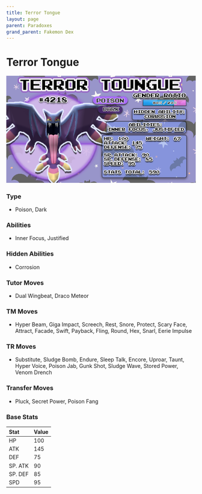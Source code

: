 ```yaml
---
title: Terror Tongue
layout: page
parent: Paradoxes
grand_parent: Fakemon Dex
---
```


# Terror Tongue

![Image](/fakemon_pics/terrortongue.png)

### Type
- Poison, Dark

### Abilities
- Inner Focus, Justified

### Hidden Abilities
- Corrosion

### Tutor Moves
- Dual Wingbeat, Draco Meteor

### TM Moves
- Hyper Beam, Giga Impact, Screech, Rest, Snore, Protect, Scary Face, Attract, Facade, Swift, Payback, Fling, Round, Hex, Snarl, Eerie Impulse

### TR Moves
- Substitute, Sludge Bomb, Endure, Sleep Talk, Encore, Uproar, Taunt, Hyper Voice, Poison Jab, Gunk Shot, Sludge Wave, Stored Power, Venom Drench

### Transfer Moves
- Pluck, Secret Power, Poison Fang

### Base Stats

| Stat    | Value |
|:--------|:------|
| HP      | 100   |
| ATK     | 145   |
| DEF     | 75    |
| SP. ATK | 90    |
| SP. DEF | 85    |
| SPD     | 95    |
